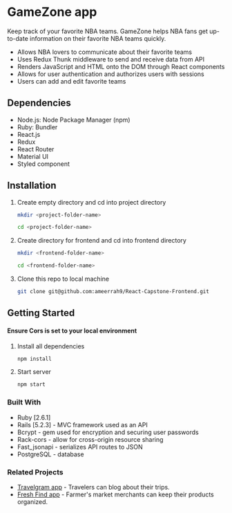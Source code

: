 # GameZone app

Keep track of your favorite NBA teams. GameZone helps NBA fans get up-to-date information on their favorite NBA teams quickly.

- Allows NBA lovers to communicate about their favorite teams
- Uses Redux Thunk middleware to send and receive data from API
- Renders JavaScript and HTML onto the DOM through React components
- Allows for user authentication and authorizes users with sessions
- Users can add and edit favorite teams

## Dependencies

- Node.js: Node Package Manager (npm)
- Ruby: Bundler
- React.js
- Redux
- React Router
- Material UI
- Styled component

## Installation

1.  Create empty directory and cd into project directory
    ```bash
    mkdir <project-folder-name>
    ```
    ```bash
    cd <project-folder-name>
    ```
2.  Create directory for frontend and cd into frontend directory
    ```bash
    mkdir <frontend-folder-name>
    ```
    ```bash
    cd <frontend-folder-name>
    ```
3.  Clone this repo to local machine
    ```bash
    git clone git@github.com:ameerrah9/React-Capstone-Frontend.git
    ```

## Getting Started

#### Ensure Cors is set to your local environment

1. Install all dependencies
   ```bash
   npm install
   ```
2. Start server
   ```bash
   npm start
   ```

### Built With

- Ruby [2.6.1]
- Rails [5.2.3] - MVC framework used as an API
- Bcrypt - gem used for encryption and securing user passwords
- Rack-cors - allow for cross-origin resource sharing
- Fast_jsonapi - serializes API routes to JSON
- PostgreSQL - database

### Related Projects

- [Travelgram app](https://github.com/ameerrah9/Travelgram) - Travelers can blog about their trips.
- [Fresh Find app](https://github.com/ameerrah9/Fresh-Find-Frontend) - Farmer's market merchants can keep their products organized.
